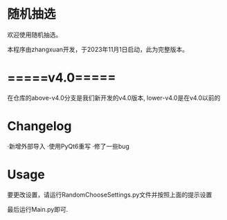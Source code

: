 # 随机抽选
欢迎使用随机抽选。

本程序由zhangxuan开发，于2023年11月1日启动，此为完整版本。

# =====v4.0=====

在仓库的above-v4.0分支是我们新开发的v4.0版本,
lower-v4.0是在v4.0以前的

# Changelog
   ·新增外部导入
   ·使用PyQt6重写
   ·修了一些bug
# Usage

要更改设置，请运行RandomChooseSettings.py文件并按照上面的提示设置

最后运行Main.py即可.
